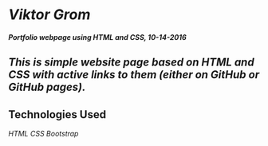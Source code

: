# _Viktor Grom_

#### _Portfolio webpage using HTML and CSS, 10-14-2016_

##  _This is simple website page based on HTML and CSS with active links to them (either on GitHub or GitHub pages)._

## Technologies Used

_HTML_
_CSS_
_Bootstrap_
